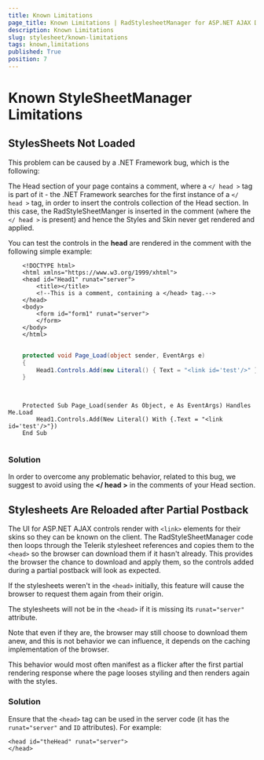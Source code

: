 ```yaml
---
title: Known Limitations
page_title: Known Limitations | RadStylesheetManager for ASP.NET AJAX Documentation
description: Known Limitations
slug: stylesheet/known-limitations
tags: known,limitations
published: True
position: 7
---
```



# Known StyleSheetManager Limitations


## StylesSheets Not Loaded

This problem can be caused by a .NET Framework bug, which is the following:
	
The Head section of your page contains a comment, where a `</ head >` tag is part of it - the .NET Framework searches for the first instance of a `</ head >` tag,
in order to insert the controls collection of the Head section. In this case, the RadStyleSheetManger is inserted in the comment (where the `</ head >` is present) and hence
the Styles and Skin never get rendered and applied.

You can test the controls in the **head** are rendered in the comment with the following simple example:

````ASP.NET
	<!DOCTYPE html>
	<html xmlns="https://www.w3.org/1999/xhtml">
	<head id="Head1" runat="server">
		<title></title>
		<!--This is a comment, containing a </head> tag.-->
	</head>
	<body>
		<form id="form1" runat="server">
		</form>
	</body>
	</html>
````
		
````C#
		
	protected void Page_Load(object sender, EventArgs e)
	{
		Head1.Controls.Add(new Literal() { Text = "<link id='test'/>" });
	}
		
````
````VB
			
	Protected Sub Page_Load(sender As Object, e As EventArgs) Handles Me.Load
		Head1.Controls.Add(New Literal() With {.Text = "<link id='test'/>"})
	End Sub
		
````


### Solution

In order to overcome any problematic behavior, related to this bug, we suggest to avoid using the **</ head >** in the comments of your Head section.
	
	
## Stylesheets Are Reloaded after Partial Postback

The UI for ASP.NET AJAX controls render with `<link>` elements for their skins so they can be known on the client. The RadStyleSheetManager code then loops through the Telerik stylesheet references and copies them to the `<head>` so the browser can download them if it hasn't already. This provides the browser the chance to download and apply them, so the controls added during a partial postback will look as expected.

If the stylesheets weren't in the `<head>` initially, this feature will cause the browser to request them again from their origin.

The stylesheets will not be in the `<head>` if it is missing its `runat="server"` attribute.

Note that even if they are, the browser may still choose to download them anew, and this is not behavior we can influence, it depends on the caching implementation of the browser.

This behavior would most often manifest as a flicker after the first partial rendering response where the page looses styiling and then renders again with the styles.

### Solution

Ensure that the `<head>` tag can be used in the server code (it has the `runat="server"` and `ID` attributes). For example:

````ASP.NET
<head id="theHead" runat="server">
</head>
````

